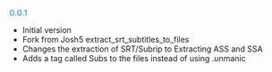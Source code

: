 **<span style="color:#56adda">0.0.1</span>**
- Initial version
- Fork from Josh5 extract_srt_subtitles_to_files
- Changes the extraction of SRT/Subrip to Extracting ASS and SSA
- Adds a tag called Subs to the files instead of using .unmanic